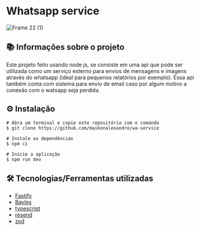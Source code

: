 # Whatsapp service

![Frame 22 (1)](https://github.com/maikonalexandre/wa-service/assets/86725282/67c14a42-fad4-479d-a882-236edf188afa)

## 📚 Informações sobre o projeto
Este projeto feito usando node js, se consiste em uma api que pode ser utilizada como um serviço externo para envios de mensagens e imagens através do whatsapp (ideal para pequenos relatórios por exemplo). Essa api também conta com sistema para envio de email caso por algum motivo a conexão com o watsapp seja perdida. 

## ⚙️ Instalação
```
# Abra um terminal e copie este repositório com o comando
$ git clone https://github.com/maikonalexandre/wa-service
```
```
# Instale as dependências
$ npm ci

# Inicie a aplicação
$ npm run dev
```

## 🛠️ Tecnologias/Ferramentas utilizadas

* [Fastify]()
* [Bayles]()
* [typescript]()
* [resend]()
* [zod]()



